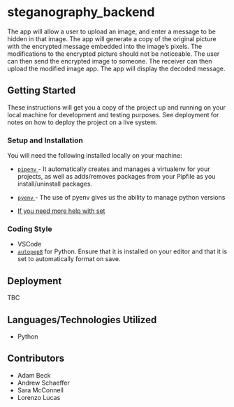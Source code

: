 # steganography_backend

The app will allow a user to upload an image, and enter a message to be hidden in that image. The app will generate a copy of the original picture with the encrypted message embedded into the image’s pixels. The modifications to the encrypted picture should not be noticeable. The user can then send the encrypted image to someone. The receiver can then upload the modified image app. The app will display the decoded message. 

## Getting Started

These instructions will get you a copy of the project up and running on your local machine for development and testing purposes. See deployment for notes on how to deploy the project on a live system.

### Setup and Installation

You will need the following installed locally on your machine:

- [ `pipenv` ](https://github.com/pypa/pipenv) - It automatically creates and manages a virtualenv for your projects, as well as adds/removes packages from your Pipfile as you install/uninstall packages. 
- [ `pyenv` ](https://github.com/pyenv/pyenv) - The use of pyenv gives us the ability to manage python versions

- [If you need more help with set](https://dev.to/writingcode/the-python-virtual-environment-with-pyenv-pipenv-3mlo)

### Coding Style
- VSCode
- [`autopep8`](https://github.com/hhatto/autopep8) for Python. Ensure that it is installed on
your editor and that it is set to automatically format on save.

## Deployment

TBC

## Languages/Technologies Utilized
* Python

## Contributors
* Adam Beck
* Andrew Schaeffer
* Sara McConnell
* Lorenzo Lucas
